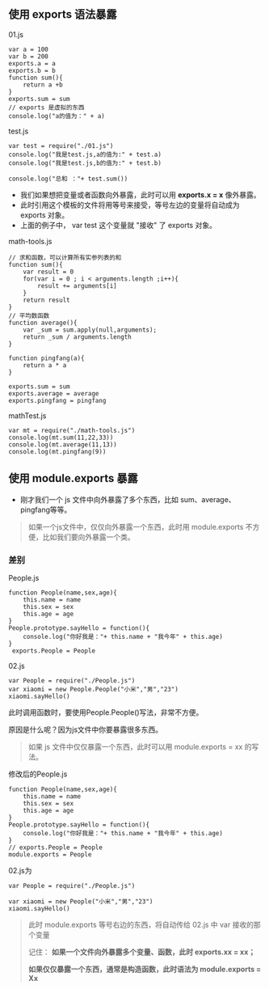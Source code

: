 ## 使用 exports 语法暴露
01.js
```
var a = 100
var b = 200
exports.a = a
exports.b = b
function sum(){
    return a +b
}
exports.sum = sum
// exports 是虚拟的东西
console.log("a的值为：" + a) 
```
test.js
```
var test = require("./01.js")
console.log("我是test.js,a的值为:" + test.a)
console.log("我是test.js,b的值为:" + test.b)

console.log("总和 ："+ test.sum())
```

- 我们如果想把变量或者函数向外暴露，此时可以用
**exports.x = x** 像外暴露。
- 此时引用这个模板的文件将用等号来接受，等号左边的变量将自动成为 exports 对象。
- 上面的例子中， var test 这个变量就 "接收" 了 exports 对象。


math-tools.js
```
// 求和函数，可以计算所有实参列表的和
function sum(){
    var result = 0
    for(var i = 0 ; i < arguments.length ;i++){
        result += arguments[i]
    } 
    return result
}
// 平均数函数
function average(){
    var _sum = sum.apply(null,arguments);
    return _sum / arguments.length
}

function pingfang(a){
    return a * a
}

exports.sum = sum
exports.average = average
exports.pingfang = pingfang
```
mathTest.js
```
var mt = require("./math-tools.js")
console.log(mt.sum(11,22,33))
console.log(mt.average(11,13))
console.log(mt.pingfang(9))
```

## 使用 module.exports 暴露
- 刚才我们一个 js 文件中向外暴露了多个东西，比如 sum、average、pingfang等等。
> 如果一个js文件中，仅仅向外暴露一个东西，此时用 module.exports 不方便，比如我们要向外暴露一个类。

### 差别
People.js
```
function People(name,sex,age){
    this.name = name
    this.sex = sex
    this.age = age
}
People.prototype.sayHello = function(){
    console.log("你好我是："+ this.name + "我今年" + this.age)
}
 exports.People = People
```
02.js
```
var People = require("./People.js")
var xiaomi = new People.People("小米","男","23")
xiaomi.sayHello()
```
此时调用函数时，要使用People.People()写法，非常不方便。

原因是什么呢？因为js文件中你要暴露很多东西。

> 如果 js 文件中仅仅暴露一个东西，此时可以用 module.exports = xx 的写法。

修改后的People.js
```
function People(name,sex,age){
    this.name = name
    this.sex = sex
    this.age = age
}
People.prototype.sayHello = function(){
    console.log("你好我是："+ this.name + "我今年" + this.age)
}
// exports.People = People
module.exports = People
```
02.js为
```
var People = require("./People.js")

var xiaomi = new People("小米","男","23")
xiaomi.sayHello()

```
> 此时 module.exports 等号右边的东西，将自动传给 02.js 中 var 接收的那个变量
>
> 记住： **如果一个文件向外暴露多个变量、函数，此时 exports.xx = xx；**
>
> **如果仅仅暴露一个东西，通常是构造函数，此时语法为 module.exports = Xx**